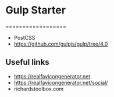 # Gulp Starter
==================

* PostCSS
* https://github.com/gulpjs/gulp/tree/4.0

## Useful links
* https://realfavicongenerator.net
* https://realfavicongenerator.net/social/
* richardstoolbox.com
